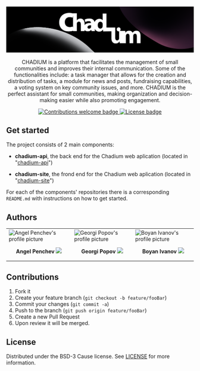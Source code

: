<p align="center">
    <img src=".\docs\chadium_poster.png" alt="Chadium poster" />

  <!-- <h1 align="center">CHADIUM</h1> -->
  <p align="center">
  CHADIUM is a platform that facilitates the management of small communities and improves their internal communication. Some of the functionalities include: a task manager that allows for the creation and distribution of tasks, a module for news and posts, fundraising capabilities, a voting system on key community issues, and more. CHADIUM is the perfect assistant for small communities, making organization and decision-making easier while also promoting engagement.
  </p>
</p>

<p align="center">
    <a href="https://github.com/fanton-dev/chadium-api/fork">
        <img src="https://img.shields.io/badge/contributions-welcome-brightgreen.svg?color=000000&style=flat-square" alt="Contributions welcome badge" />
    </a>
    <a href="LICENSE">
        <img src="https://img.shields.io/github/license/fanton-dev/eleggo?color=000000&style=flat-square" alt="License badge" />
    </a>
</p>

## Get started

The project consists of 2 main components:
- **chadium-api**, the back end for the Chadium web aplication  (located in "[chadium-api](https://github.com/fanton-dev/chadium-api)")

- **chadium-site**, the frond end for the Chadium web aplication (located in "[chadium-site](https://github.com/fanton-dev/chadium-site)")


For each of the components' repositories there is a corresponding `README.md` with instructions on how to get started.



## Authors
<table width="100%">

  <tr>
    <td>
        <img width="500px" src="https://github.com/angel-penchev.png" alt="Angel Penchev's profile picture" />
        <p align="center">
            <b>Angel Penchev</b>
            <a href="https://github.com/angel-penchev/">
                <img src="https://img.shields.io/badge/GitHub-100000?style=flat-square&logo=github&logoColor=white" />
            </a>
        </p>
    </td>
    <td>
        <img width="500px" src="https://github.com/georgipopov0.png" alt="Georgi Popov's profile picture" />
        <p align="center">
            <b>Georgi Popov</b>
            <a href="https://github.com/georgipopov0">
                <img src="https://img.shields.io/badge/GitHub-100000?style=flat-square&logo=github&logoColor=white" />
            </a>
        </p>
    </td>
    <td>
        <img width="500px" src="https://github.com/bobig6.png" alt="Boyan Ivanov's profile picture" />
        <p align="center">
            <b>Boyan Ivanov</b>
            <a href="https://github.com/bobig6">
                <img src="https://img.shields.io/badge/GitHub-100000?style=flat-square&logo=github&logoColor=white" />
            </a>
        </p>
    </td>
  </tr>
</table>


## Contributions
1. Fork it
2. Create your feature branch (`git checkout -b feature/fooBar`)
3. Commit your changes (`git commit -a`)
4. Push to the branch (`git push origin feature/fooBar`)
5. Create a new Pull Request
6. Upon review it will be merged.


## License
Distributed under the BSD-3 Cause license. See [LICENSE](LICENSE) for more information.
